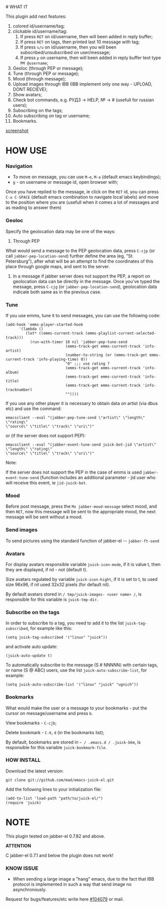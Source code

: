 <meta http-equiv="content-type" content="text/html; charset=utf-8" />
# WHAT IT

This plugin add next features:

1. colored id/username/tag;
1. clickable id/username/tag:
    1. If press `RET` on id/username, then will been added in reply buffer;
    1. If press `RET` on tags, then printed last 10 message with tag;
    1. If press `s/u` on id/username, then you will been
       subscribed/unsubscribed on user/message;
    1. If press `p` on username, then will been added in reply buffer text
       type `PM @username`;
1. Geoloc (through PEP or message);
1. Tune (through PEP or message);
1. Mood (through message);
1. Upload images through IBB (IBB implement only one way - UPLOAD, DONT RECIEVE);
1. Show avatars;
1. Check bot commands, e.g. РУДЗ -> HELP, № -> # (usefull for russian users);
1. Subscribing on the tags;
1. Auto subscribing on tag or username;
1. Bookmarks.

[screenshot](http://img14.imageshack.us/img14/2484/juickwithavatar.jpg)

# HOW USE

### Navigation

- To move on message, you can use `M-e`, `M-a` (default emacs keybindings);
- `g` - on username or message id, open browser with;

Once you have replied to the message, ie click on the `RET` id, you can press
`C-u C-SPACE` (default emacs combination to navigate local labels) and
move to the position where you are (usefull when it comes a lot of messages and
as reading to answer them)

### Geoloc

Specify the geolocation data may be one of the ways:

1. Through PEP

What would send a message to the PEP geolocation data, press `C-cjp` (or
call `jabber-pep-location-send`)
further define the area (eg, "St. Petersburg"), after
what will be an attempt to find the coordinates of this place through google
maps, and sent to the server.
1. In a message if jabber server does not support the PEP, a report on
geolocation data can be directly in the message. Once you've typed the message,
press `C-cjg` (or `jabber-pep-location-send`), geolocation data indicate both
same as in the previous case.

### Tune

If you use emms, tune it to send messages, you can use the following code:

    (add-hook 'emms-player-started-hook
          '(lambda ()
             (let* ((emms-current-track (emms-playlist-current-selected-track)))
               (run-with-timer 10 nil 'jabber-pep-tune-send
                               (emms-track-get emms-current-track 'info-artist)
                               (number-to-string (or (emms-track-get emms-current-track 'info-playing-time) 0))
                               "0" ;;; use rating ?
                               (emms-track-get emms-current-track 'info-album)
                               (emms-track-get emms-current-track 'info-title)
                               (emms-track-get emms-current-track 'info-tracknumber)
                               ""))))

If you use any other player it is necessary to obtain data on
artist (via dbus etc) and use the command:

    emacsclient --eval "(jabber-pep-tune-send \"artist\" \"length\" \"rating\"
    \"source\" \"title\" \"track\" \"uri\")"

or (if the server does not support PEP):

    emacsclient --eval "(jabber-event-tune-send juick-bot-jid \"artist\" \"length\" \"rating\"
    \"source\" \"title\" \"track\" \"uri\")"

Note:

If the server does not support the PEP in the case of emms is used
`jabber-event-tune-send` (function includes an additional parameter - jid
user who will receive this event, ie `jid-juick-bot`.

### Mood

Before post message, press the `Mx jabber-mood-message` select
mood, and then `RET`, now this message will be sent to
the appropriate mood, the next message will be sent without a mood.

### Send images

To send pictures using the standard function of jabber-el --
`jabber-ft-send`

### Avatars

For display avatars responsible variable `juick-icon-mode`, if it is
value t, then they are displayed, if nil - not (default t).

Size avatars regulated by variable `juick-icon-hight`, if it
is set to t, to used size 96x96, if nil used 32x32 pixels (for
default nil).

By default avatars stored in `/ tmp/juick-images- <user name> /`, is responsible
for this variable is `juick-tmp-dir`.

### Subscribe on the tags

In order to subscribe to a tag, you need to add it to the list
`juick-tag-subscribed`, for example like this:

    (setq juick-tag-subscribed '("linux" "juick"))

and activate auto update:

    (juick-auto-update t)


To automatically subscribe to the message (S # NNNNN) with certain tags, or
name (S @ ABC) users, use the list
`juick-auto-subscribe-list`, for example:

    (setq juick-auto-subscribe-list '("linux" "juick" "ugnich"))

### Bookmarks

What would make the user or a message to your bookmarks - put the cursor on
message/username and press `b`.

View bookmarks - `C-cjb`;

Delete bookmark - `C-k`, `d` (in the bookmarks list);

By default, bookmarks are stored in `~ / .emacs.d / .juick-bkm`, is
responsible for this variable `juick-bookmark-file`.

### HOW INSTALL

Download the latest version:

    git clone git://github.com/mad/emacs-juick-el.git

Add the following lines to your initialization file:

    (add-to-list 'load-path "path/to/juick-el/")
    (require 'juick)

# NOTE

This plugin tested on jabber-el 0.7.82 and above.

**ATTENTION**

C jabber-el 0.7.1 and below the plugin does not work!

### KNOW ISSUE

- When sending a large image a "hang" emacs, due to the fact that
   IBB protocol is implemented in such a way that send image no
   asynchronously.

Request for bugs/features/etc write here [#104079](http://juick.com/mad/104079)
or mail.
